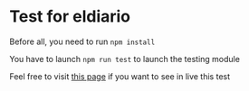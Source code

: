 # Test for eldiario

Before all, you need to run `npm install` 

You have to launch `npm run test` to launch the testing module

Feel free to visit [this page](https://eldiario.wilderolmos.com/) if you want to see in live this test